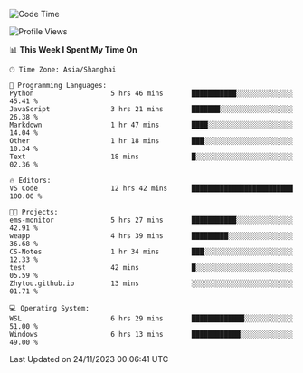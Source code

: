 <!--START_SECTION:waka-->
![Code Time](http://img.shields.io/badge/Code%20Time-1%2C392%20hrs%2041%20mins-blue)

![Profile Views](http://img.shields.io/badge/Profile%20Views-0-blue)

📊 **This Week I Spent My Time On** 

```text
🕑︎ Time Zone: Asia/Shanghai

💬 Programming Languages: 
Python                   5 hrs 46 mins       ███████████░░░░░░░░░░░░░░   45.41 % 
JavaScript               3 hrs 21 mins       ███████░░░░░░░░░░░░░░░░░░   26.38 % 
Markdown                 1 hr 47 mins        ████░░░░░░░░░░░░░░░░░░░░░   14.04 % 
Other                    1 hr 18 mins        ███░░░░░░░░░░░░░░░░░░░░░░   10.34 % 
Text                     18 mins             █░░░░░░░░░░░░░░░░░░░░░░░░   02.36 % 

🔥 Editors: 
VS Code                  12 hrs 42 mins      █████████████████████████   100.00 % 

🐱‍💻 Projects: 
ems-monitor              5 hrs 27 mins       ███████████░░░░░░░░░░░░░░   42.91 % 
weapp                    4 hrs 39 mins       █████████░░░░░░░░░░░░░░░░   36.68 % 
CS-Notes                 1 hr 34 mins        ███░░░░░░░░░░░░░░░░░░░░░░   12.33 % 
test                     42 mins             █░░░░░░░░░░░░░░░░░░░░░░░░   05.59 % 
Zhytou.github.io         13 mins             ░░░░░░░░░░░░░░░░░░░░░░░░░   01.71 % 

💻 Operating System: 
WSL                      6 hrs 29 mins       █████████████░░░░░░░░░░░░   51.00 % 
Windows                  6 hrs 13 mins       ████████████░░░░░░░░░░░░░   49.00 % 
```


 Last Updated on 24/11/2023 00:06:41 UTC
<!--END_SECTION:waka-->